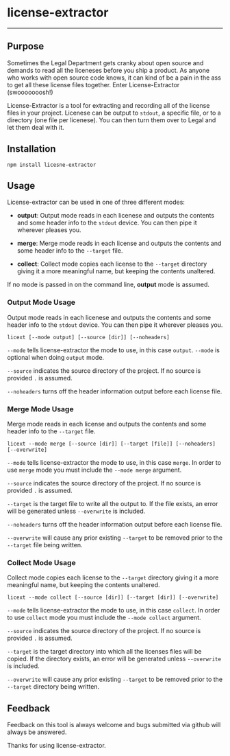 # license-extractor
---------------------

## Purpose

Sometimes the Legal Department gets cranky about open source and demands to read all the liceneses before you ship a product.  As anyone who works with open source code knows, it can kind of be a pain in the ass to get all these license files together.  Enter License-Extractor (swooooooosh!)

License-Extractor is a tool for extracting and recording all of the license files in your project.  Licenese can be output to `stdout`, a specific file, or to a directory (one file per licenese). You can then turn them over to Legal and let them deal with it.

## Installation

```shell
npm install licesne-extractor
```

## Usage

License-extractor can be used in one of three different modes:

* **output**: Output mode reads in each licenese and outputs the contents and some header info to the `stdout` device.  You can then pipe it wherever pleases you.

* **merge**: Merge mode reads in each license and outputs the contents and some header info to the `--target` file.

* **collect**: Collect mode copies each license to the `--target` directory giving it a more meaningful name, but keeping the contents unaltered.

If no mode is passed in on the command line, **output** mode is assumed.

### Output Mode Usage

Output mode reads in each licenese and outputs the contents and some header info to the `stdout` device.  You can then pipe it wherever pleases you.

```shell
licext [--mode output] [--source [dir]] [--noheaders]
```
`--mode` tells license-extractor the mode to use, in this case `output`. `--mode` is optional when doing `output` mode.

`--source` indicates the source directory of the project.  If no source is provided `.` is assumed.

`--noheaders` turns off the header information output before each license file.

### Merge Mode Usage

Merge mode reads in each license and outputs the contents and some header info to the `--target` file.

```shell
licext --mode merge [--source [dir]] [--target [file]] [--noheaders] [--overwrite]
```
`--mode` tells license-extractor the mode to use, in this case `merge`. In order to use `merge` mode you must include the `--mode merge` argument.

`--source` indicates the source directory of the project.  If no source is provided `.` is assumed.

`--target` is the target file to write all the output to.  If the file exists, an error will be generated unless `--overwrite` is included.

`--noheaders` turns off the header information output before each license file.

`--overwrite` will cause any prior existing `--target` to be removed prior to the `--target` file being written.

### Collect Mode Usage

Collect mode copies each license to the `--target` directory giving it a more meaningful name, but keeping the contents unaltered.

```shell
licext --mode collect [--source [dir]] [--target [dir]] [--overwrite]
```
`--mode` tells license-extractor the mode to use, in this case `collect`. In order to use `collect` mode you must include the `--mode collect` argument.

`--source` indicates the source directory of the project.  If no source is provided `.` is assumed.

`--target` is the target directory into which all the licenses files will be copied. If the directory exists, an error will be generated unless `--overwrite` is included.

`--overwrite` will cause any prior existing `--target` to be removed prior to the `--target` directory being written.

## Feedback

Feedback on this tool is always welcome and bugs submitted via github will always be answered.

Thanks for using license-extractor.
